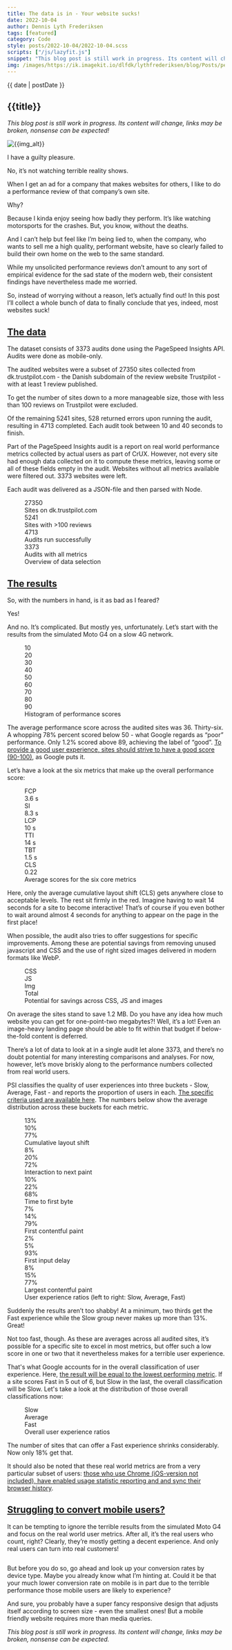 ```yaml
---
title: The data is in - Your website sucks!
date: 2022-10-04
author: Dennis Lyth Frederiksen
tags: [featured]
category: Code
style: posts/2022-10-04/2022-10-04.scss
scripts: ["/js/lazyfit.js"]
snippet: "This blog post is still work in progress. Its content will change, links may be broken, nonsense can be expected."
img: /images/https://ik.imagekit.io/dlfdk/lythfrederiksen/blog/Posts/performance-wanted/DALL_E_2022-10-03_08.23.29_-_A_tiny_race_car_with_an_extremely_overweight_elephant_on_its_roof__sharpened_peUXawLdP.png
---
```


<section>


<p class="article__date">{{ date | postDate }}</p>

<h1 class="title">{{title}}</h1>

*This blog post is still work in progress. Its content will change, links may be broken, nonsense can be expected!*

<img class="lazyfit img-float img-float--right img-float--hero img-float--pop-500" style="aspect-ratio: 1606/930; shape-outside: polygon(20.21% 11.04%, 18.81% 50.80%, 3.14% 59.81%, 16.99% 99.48%, 98.9% 99.77%, 84.98% 11.78%);" data-add-class="lazyfit--show" data-src="/images/https://ik.imagekit.io/dlfdk/lythfrederiksen/blog/Posts/performance-wanted/DALL_E_2022-10-03_08.23.29_-_A_tiny_race_car_with_an_extremely_overweight_elephant_on_its_roof__sharpened_peUXawLdP.png?tr=w-{width}" alt="{{img_alt}}">

I have a guilty pleasure.

No, it’s not watching terrible reality shows.

When I get an ad for a company that makes websites for others, I like to do a performance review of that company’s own site.

Why? 

Because I kinda enjoy seeing how badly they perform. It’s like watching motorsports for the crashes. But, you know, without the deaths.

And I can’t help but feel like I’m being lied to, when the company, who wants to sell me a high quality, performant website, have so clearly failed to build their own home on the web to the same standard.

While my unsolicited performance reviews don’t amount to any sort of empirical evidence for the sad state of the modern web, their consistent findings have nevertheless made me worried.

So, instead of worrying without a reason, let’s actually find out! In this post I’ll collect a whole bunch of data to finally conclude that yes, indeed, most websites suck!

</section>

<section>

<h2 id="the-data"><a title="Permalink to The data" href="#the-data">The data</a></h2>

The dataset consists of 3373 audits done using the PageSpeed Insights API. Audits were done as mobile-only.

The audited websites were a subset of 27350 sites collected from dk.trustpilot.com - the Danish subdomain of the review website Trustpilot - with at least 1 review published.

To get the number of sites down to a more manageable size, those with less than 100 reviews on Trustpilot were excluded.

Of the remaining 5241 sites, 528 returned errors upon running the audit, resulting in 4713 completed. Each audit took between 10 and 40 seconds to finish.

Part of the PageSpeed Insights audit is a report on real world performance metrics collected by actual users as part of CrUX. However, not every site had enough data collected on it to compute these metrics, leaving some or all of these fields empty in the audit. Websites without all metrics available were filtered out. 3373 websites were left.

Each audit was delivered as a JSON-file and then parsed with Node.

<figure class="data-selection">
    <div class="data-selection__group">
        <div class="data-selection__bar"></div>
        <div class="data-selection__number">27350</div>
        <div class="data-selection__label">Sites on dk.trustpilot.com</div>
    </div>
    <div class="data-selection__group">
        <div class="data-selection__bar"></div>
        <div class="data-selection__number">5241</div>
        <div class="data-selection__label">Sites with >100 reviews</div>
    </div>
    <div class="data-selection__group">
        <div class="data-selection__bar"></div>
        <div class="data-selection__number">4713</div>
        <div class="data-selection__label">Audits run successfully</div>
    </div>
    <div class="data-selection__group">
        <div class="data-selection__bar"></div>
        <div class="data-selection__number">3373</div>
        <div class="data-selection__label">Audits with all metrics</div>
    </div>
    <figcaption>Overview of data selection</figcaption>
</figure>

</section>

<section>

<h2 id="the-results"><a title="Permalink to The results" href="#the-results">The results</a></h2>

So, with the numbers in hand, is it as bad as I feared?

Yes!

And no. It’s complicated. But mostly yes, unfortunately. Let’s start with the results from the simulated Moto G4 on a slow 4G network.

<figure class="histogram">
    <div class="histogram__bars">
        <div style="--height: 19%"></div>
        <div style="--height: 63%"></div>
        <div style="--height: 100%"></div>
        <div style="--height: 71%"></div>
        <div style="--height: 54%"></div>
        <div style="--height: 38%"></div>
        <div style="--height: 21%"></div>
        <div style="--height: 14%"></div>
        <div style="--height: 9%"></div>
        <div style="--height: 4%"></div>
    </div>
    <div class="histogram__labels">
        <div>10</div>
        <div>20</div>
        <div>30</div>
        <div>40</div>
        <div>50</div>
        <div>60</div>
        <div>70</div>
        <div>80</div>
        <div>90</div>
    </div>
    <figcaption>Histogram of performance scores</figcaption>
</figure>

The average performance score across the audited sites was 36. Thirty-six. A whopping 78% percent scored below 50 - what Google regards as “poor” performance. Only 1.2% scored above 89, achieving the label of “good”. [To provide a good user experience, sites should strive to have a good score (90-100)](https://web.dev/performance-scoring/), as Google puts it.

Let’s have a look at the six metrics that make up the overall performance score:

<figure class="six-metrics">
    <div class="six-metrics__metric">
        <div class="six-metrics__background"></div>
        <div>FCP</div>
        <div>3.6<span> s</span></div>
    </div>
    <div class="six-metrics__metric">
        <div class="six-metrics__background"></div>
        <div>SI</div>
        <div>8.3<span> s</span></div>
    </div>
    <div class="six-metrics__metric">
        <div class="six-metrics__background"></div>
        <div>LCP</div>
        <div>10<span> s</span></div>
    </div>
    <div class="six-metrics__metric">
        <div class="six-metrics__background"></div>
        <div>TTI</div>
        <div>14<span> s</span></div>
    </div>
    <div class="six-metrics__metric">
        <div class="six-metrics__background"></div>
        <div>TBT</div>
        <div>1.5<span> s</span></div>
    </div>
    <div class="six-metrics__metric">
        <div class="six-metrics__background"></div>
        <div>CLS</div>
        <div>0.22</div>
    </div>
    <figcaption>Average scores for the six core metrics</figcaption>
</figure>

Here, only the average cumulative layout shift (CLS) gets anywhere close to acceptable levels. The rest sit firmly in the red. Imagine having to wait 14 seconds for a site to become interactive! That’s of course if you even bother to wait around almost 4 seconds for anything to appear on the page in the first place!

When possible, the audit also tries to offer suggestions for specific improvements. Among these are potential savings from removing unused javascript and CSS and the use of right sized images delivered in modern formats like WebP.

<figure class="unused-bytes">
    <div class="unused-bytes__bars">
        <div style="--height: 4%"></div>
        <div style="--height: 26%"></div>
        <div style="--height: 69%"></div>
        <div style="--height: 100%"></div>
    </div>
    <div class="unused-bytes__labels">
        <div>CSS</div>
        <div>JS</div>
        <div>Img</div>
        <div>Total</div>
    </div>
    <figcaption>Potential for savings across CSS, JS and images</figcaption>
</figure>

On average the sites stand to save 1.2 MB. Do you have any idea how much website you can get for one-point-two megabytes?! Well, it’s a lot! Even an image-heavy landing page should be able to fit within that budget if below-the-fold content is deferred.

There’s a lot of data to look at in a single audit let alone 3373, and there’s no doubt potential for many interesting comparisons and analyses. For now, however, let’s move briskly along to the performance numbers collected from real world users.

PSI classifies the quality of user experiences into three buckets - Slow, Average, Fast - and  reports the proportion of users in each. [The specific criteria used are available here](https://developers.google.com/speed/docs/insights/v5/about). The numbers below show the average distribution across these buckets for each metric.

<figure class="le">
    <div class="le__group">
        <div class="le__share" style="--height: 13px">
            <div>
                13<span>%</span>
            </div>
            <div></div>
        </div>
        <div class="le__share" style="--height: 10px">
            <div>
                10<span>%</span>
            </div>
            <div></div>
        </div>
        <div class="le__share" style="--height: 70px">
            <div>
                77<span>%</span>
            </div>
            <div></div>
         </div>
        <div class="le__metric">Cumulative layout shift</div>
    </div>
    <div class="le__group">
        <div class="le__share" style="--height: 8px">
            <div>
                8<span>%</span>
            </div>
            <div></div>
        </div>
        <div class="le__share" style="--height: 20px">
            <div>
                20<span>%</span>
            </div>
            <div></div>
        </div>
        <div class="le__share" style="--height: 72px">
            <div>
                72<span>%</span>
            </div>
            <div></div>
         </div>
        <div class="le__metric">Interaction to next paint</div>
    </div>
    <div class="le__group">
        <div class="le__share" style="--height: 10px">
            <div>
                10<span>%</span>
            </div>
            <div></div>
        </div>
        <div class="le__share" style="--height: 22px">
            <div>
                22<span>%</span>
            </div>
            <div></div>
        </div>
        <div class="le__share" style="--height: 68px">
            <div>
                68<span>%</span>
            </div>
            <div></div>
         </div>
        <div class="le__metric">Time to first byte</div>
    </div>
    <div class="le__group">
        <div class="le__share" style="--height: 7px">
            <div>
                7<span>%</span>
            </div>
            <div></div>
        </div>
        <div class="le__share" style="--height: 14px">
            <div>
                14<span>%</span>
            </div>
            <div></div>
        </div>
        <div class="le__share" style="--height: 79px">
            <div>
                79<span>%</span>
            </div>
            <div></div>
         </div>
        <div class="le__metric">First contentful paint</div>
    </div>
    <div class="le__group">
        <div class="le__share" style="--height: 2px">
            <div>
                2<span>%</span>
            </div>
            <div></div>
        </div>
        <div class="le__share" style="--height: 5px">
            <div>
                5<span>%</span>
            </div>
            <div></div>
        </div>
        <div class="le__share" style="--height: 93px">
            <div>
                93<span>%</span>
            </div>
            <div></div>
         </div>
        <div class="le__metric">First input delay</div>
    </div>
    <div class="le__group">
        <div class="le__share" style="--height: 8px">
            <div>
                8<span>%</span>
            </div>
            <div></div>
        </div>
        <div class="le__share" style="--height: 15px">
            <div>
                15<span>%</span>
            </div>
            <div></div>
        </div>
        <div class="le__share" style="--height: 77px">
            <div>
                77<span>%</span>
            </div>
            <div></div>
         </div>
        <div class="le__metric">Largest contentful paint</div>
    </div>
    <figcaption>User experience ratios (left to right: Slow, Average, Fast)</figcaption>
</figure>

Suddenly the results aren’t too shabby! At a minimum, two thirds get the Fast experience while the Slow group never makes up more than 13%. Great!

Not too fast, though. As these are averages across all audited sites, it’s possible for a  specific site to excel in most metrics, but offer such a low score in one or two that it nevertheless makes for a terrible user experience.

That's what Google accounts for in the overall classification of user experience. Here, [the result will be equal to the lowest performing metric](https://support.google.com/webmasters/answer/9205520?hl=en). If a site scores Fast in 5 out of 6, but Slow in the last, the overall classification will be Slow. Let's take a look at the distribution of those overall classifications now:

<figure class="le-total">
    <div class="le-total__bars">
        <div style="--height: 58%"></div>
        <div style="--height: 100%"></div>
        <div style="--height: 36%"></div>
    </div>
    <div class="le-total__labels">
        <div>Slow</div>
        <div>Average</div>
        <div>Fast</div>
    </div>
    <figcaption>Overall user experience ratios</figcaption>
</figure>

The number of sites that can offer a Fast experience shrinks considerably. Now only 18% get that.

It should also be noted that these real world metrics are from a very particular subset of users: [those who use Chrome (iOS-version not included), have enabled usage statistic reporting and and sync their browser history](https://developer.chrome.com/docs/crux/methodology/#user-eligibility).

</section>


<section>
<h2 id="struggling-to-convert-mobile-users"><a title="Permalink to Struggling to convert mobile users?" href="#struggling-to-convert-mobile-users">Struggling to convert mobile users?</a></h2>

It can be tempting to ignore the terrible results from the simulated Moto G4 and focus on the real world user metrics. After all, it’s the real users who count, right? Clearly, they’re mostly getting a decent experience. And only real users can turn into real customers! 


<img class="lazyfit img-float img-float--left img-float--pop-500" style="aspect-ratio: 1683/908; shape-outside: polygon(1.18% 10.95%, -0.93% 99.6%, 79.71% 101.52%, 97.91% 49.23%, 83.47% 11.03%);" data-add-class="lazyfit--show" data-src="/images/https://ik.imagekit.io/dlfdk/lythfrederiksen/blog/Posts/performance-wanted/DALL_E_2022-10-03_08.39.54_-_A_tiny_pickup_truck_with_an_extremely_overweight_elephant_on_its_truckbed__cropped_QbIZYSvJO.png?tr=w-{width}" alt="">

But before you do so, go ahead and look up your conversion rates by device type. Maybe you already know what I’m hinting at. Could it be that your much lower conversion rate on mobile is in part due to the terrible performance those mobile users are likely to experience?

And sure, you probably have a super fancy responsive design that adjusts itself according to screen size - even the smallest ones! But a mobile friendly website requires more than media queries.

</section>

<section>

*This blog post is still work in progress. Its content will change, links may be broken, nonsense can be expected.*

</section>
